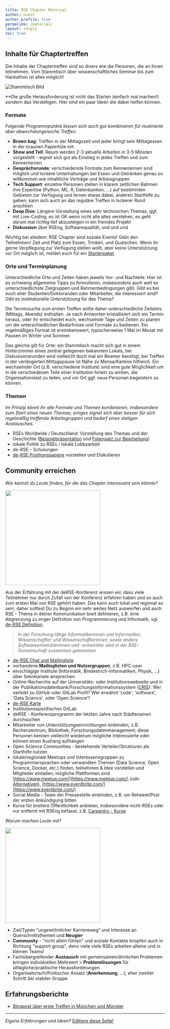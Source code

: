 ```yaml
---
title: RSE Chapter Material
author: nuest
author_profile: true
permalink: /material/
layout: single
toc: true
---
```


## Inhalte für Chaptertreffen

Die Inhalte der Chaptertreffen sind so divers wie die Personen, die an ihnen teilnehmen.
Vom Stammtisch über wissenschaftliches Seminar bis zum Hackathon ist alles möglich!

![Stammtisch Bild](https://upload.wikimedia.org/wikipedia/commons/thumb/e/ec/2013_Stammtisch_sign_Munich_pub.jpg/320px-2013_Stammtisch_sign_Munich_pub.jpg)

**Die große Herausforderung ist nicht das Starten (einfach mal machen!) sondern das Verstetigen.
Hier sind ein paar Ideen die dabei helfen können.
### Formate

_Folgende Programmpunkte lassen sich auch gut kombinieren für routinierte aber abwechslungsreiche Treffen._

- **Brown bag**: Treffen in der Mittagszeit und jeder bringt sein Mittagessen in der braunen Papiertüte mit
- **Show and Tell**: Reium werden 2-3 aktuelle Arbeiten in 3-5 Minuten vorgestellt - eignet sich gut als Einstieg in jedes Treffen und zum Kennenlernen
- **Gesprächsrunde**: verschiedenste Formate zum Kennenlernen sind möglich und lockere Unterhaltungen bei Essen und Getränken genau so willkommen wie inhaltliche Vorträge und Arbeisgruppen
- **Tech Support**: einzelne Personen stellen in klarem zeitlichen Rahmen ihre Expertise (Python, ML, R, Datenbanken, ...) auf bestimmten Gebieten zur Verfügung und lernen etwas dabei, anderen Starthilfe zu geben; kann sich auch an das reguläre Treffen in lockerer Rund anschlien
- **Deep Dive**: Längere Vorstellung eines sehr technischen Themas, ggf. mit Live-Coding; es ist OK wenn nicht alle alles verstehen, es geht darum mal richtig tief abzusteigen in ein fremdes Projekt
- **Diskussion** über RSEng, Softwarequalität, und und und

Wichtig bei alledem: RSE Chapter sind soziale Events!
Gebt den Teilnehmern Zeit und Platz zum Essen, Trinken, und Quatschen.
Wenn ihr gerne Verpflegung zur Verfügung stellen wollt, aber keine Unterstützung vor Ort möglich ist, meldet euch für ein [Starterpaket](/chapter/package).

### Orte und Terminplanung

Unterschiedliche Orte und Zeiten haben jeweils Vor- und Nachteile.
Hier ist es schwierig allgemeine Tipps zu formulieren, insbesondere auch weil es unterschiedlichste Zielgruppen und Rahmenbedingungen gibt.
Gibt es bei euch eher Studenten/Doktoranden oder Mitarbeiter, die interessiert sind?
Gibt es institutionelle Unterstützung für das Thema?

Die Terminsuche zum ersten Treffen sollte daher unterschiedliche Zeitslots (Mittags, Abends) enthalten.
Je nach Antworten kristallisiert sich ein Termin heraus, oder ihr entscheidet euch, wechselnde Tage und Zeiten zu planen um die unterschiedlichen Bedürfnisse und Formate zu bedienen.
Ein regelmäßiges Format ist erstrebenswert, typischerweise 1 Mal im Monat mit Pausen im Winter und Sommer.

Das gleiche gilt für Orte: ein Stammtisch macht sich gut in einem Hinterzimmer eines zentral gelegenen bekannten Lokals, bei Diskusisonsrunden wird vielleicht doch mal ein Beamer benötigt, bei Treffen in der verlängerten Mittagspause ist Nähe zu Mensa/Kantine hilfreich.
Ein wechselnder Ort (z.B. verschiedene Institute) sind eine gute Möglichkeit um in die verschiedenen Teile einer Institution hinein zu wirken, die Organisationslast zu teilen, und vor Ort ggf. neue Personen begeistern zu können.

### Themen

_Im Prinzip könnt ihr alle Formate und Themen kombinieren, insbesondere zum Start eines neuen Themas; einiges eignet sich aber besser für sich regelmäßig treffende Arbeitsgruppen und bedarf eines stetigen Austausches._

- RSEs Worldwide / Deutschland: Vorstellung des Themas und der Geschichte ([Beispielpräsentation](https://doi.org/10.5281/zenodo.4290316) und [Foliensatz zur Bearbeitung](https://docs.google.com/presentation/d/1YSeZphpRoy6eqy0_ToXDT75ITVQruZlwqCpbTaD5Dsc/edit#))
- lokale Politik zu RSEs / lokale Lobbyarbeit
- de-RSE - Schulungen
- [de-RSE Positionspapiere](https://de-rse.org/de/positions.html) vorstellen und Diskutieren

## Community erreichen

_Wie kannst du Leute finden, für die das Chapter interessant sein könnte?_

[<img width="300" src="https://media.giphy.com/media/26n6WywJyh39n1pBu/source.gif" />](https://giphy.com/gifs/looking-looney-tunes-searching-26n6WywJyh39n1pBu)

Aus der Erfahrung mit der deRSE-Konferenz wissen wir, dass viele Teilnehmer nur durch Zufall von der Konferenz erfahren haben und so auch zum ersten Mal von RSE gehört haben.
Das kann auch lokal und regional so sein, daher solltest Du zu Beginn ein sehr weites Netz auswerfen und auch RSE - Thema in deiner Kommunikation breit definieren, z.B. eine Abgrenzung zu enger Definition von Programmierung und Informatik, vgl. [de-RSE Definition](https://de-rse.org/de/index.html):

> _In der Forschung tätige Informatikerinnen und Informatiker, Wissenschaftler und Wissenschaftlerinnen, sowie andere Softwareentwicklerinnen und -entwickler sind in der RSE-Gemeinschaft zusammen gekommen._

- [de-RSE Chat und Mailingliste](https://de-rse.org/de/join.html)
- vorhandene **Mailinglisten und Nutzergruppen**, z.B. HPC-user
- einschlägige Institute (Informatik, Bindestrich-Informatiken, Physik, ...) über Sekretariate ansprechen
- Online-Recherche auf der Universitäts- oder Institutionswebseite und in der Publikationsdatenbank/Forschungsinformationssystem ([CRIS](https://de.wikipedia.org/wiki/Forschungsinformationssystem)): Wer verlinkt zu GitHub oder GitLab Profil? Wer erwähnt 'code', 'software', 'Data Science', oder 'Open Science'?
- [de-RSE Karte](https://de-rse.org/de/map.html)
- Institutionsspezifisches GitLab
- deRSE - Konferenzprogramm der letzten Jahre nach Städtenamen durchsuchen
- Mitarbeiter von Unterstützungseinrichtungen einbinden, z.B. Rechenzentrum, Bibliothek, Forschungsdatenmanagement; diese Personen kennen vielleicht wiederum mögliche Interessierte oder können einen Aushang aufhängen
- Open Science Communities - bestehende Verteiler/Strukturen als Starthilfe nutzen
- lokale/regionale Meetups und Interessensgruppen zu Programmiersprachen oder verwandten Themen (Data Science, Open Science, Docker, etc.) finden, teilnehmen & Idee vorstellen und Mitglieder einladen; mögliche Plattformen sind [https://www.meetup.com/](https://www.meetup.com/) (udn [Alternativen](https://phacks.dev/meetup-com-alternatives)), [https://www.eventbrite.com/](https://www.eventbrite.com/)
- Social Media - Team der Pressestelle einbinden, z.B. um Retweet/Post der ersten Ankündigung bitten
- Kurse für breitere Öffentlichkeit anbieten, insbesondere nicht-RSEs oder nur entfernt mit RSEng befasst, z.B. [Carpentry - Kurse](https://carpentries.org/)

_Warum machen Leute mit?_

[<img src="https://media.giphy.com/media/Ae7SI3LoPYj8Q/source.gif" width="300" />](https://giphy.com/gifs/nhl-minnesota-wild-welcome-home-Ae7SI3LoPYj8Q)

- Ziel/Typen "ungewöhnlicher Karriereweg" und Interesse an Querschnittsthemen und **Neugier**
- **Community** - "nicht allein fühlen" und soziale Kontakte knüpfen auch in Richtung "support group", denn viele viele RSEs arbeiten alleine und in kleinen Teams!
- Fachübergreifender **Austausch** mit gemeinsamen/ähnlichen Problemen bringen individuellen Mehrwert > **Problemlösungen** für alltägliche/praktische Herausforderungen
- Organisatorisch/Politischer Ansatz (**Anerkennung**, …); eher zweiter Schritt bei stabiler Gruppe

## Erfahrungsberichte

- [Blogpost über erste Treffen in München und Münster](https://www.de-rse.org/blog/2019/02/26/neue-rse-gruppen-in-m%C3%BCnchen-und-m%C3%BCnster.html)

------

_Eigene Erfahrungen und Ideen?_ [Editiere diese Seite!](https://github.com/DE-RSE/chapter/blob/master/material.md)
